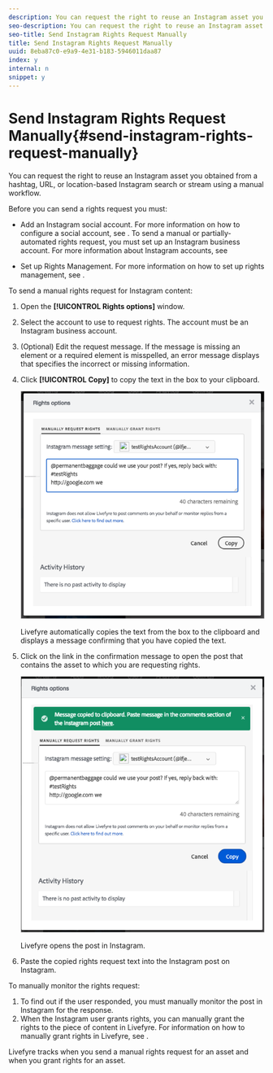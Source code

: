 ```yaml
---
description: You can request the right to reuse an Instagram asset you obtained from a hashtag, URL, or location-based Instagram search or stream using a manual workflow.
seo-description: You can request the right to reuse an Instagram asset you obtained from a hashtag, URL, or location-based Instagram search or stream using a manual workflow.
seo-title: Send Instagram Rights Request Manually
title: Send Instagram Rights Request Manually
uuid: 8eba87c0-e9a9-4e31-b183-5946011daa87
index: y
internal: n
snippet: y
---
```


# Send Instagram Rights Request Manually{#send-instagram-rights-request-manually}

You can request the right to reuse an Instagram asset you obtained from a hashtag, URL, or location-based Instagram search or stream using a manual workflow.

Before you can send a rights request you must:

* Add an Instagram social account. For more information on how to configure a social account, see [](t-configure-social-accout-instagram/t-configure-social-accout-instagram.md#t_configure_social_accout_instagram). To send a manual or partially-automated rights request, you must set up an Instagram business account. For more information about Instagram accounts, see [](t-configure-social-accout-instagram/c-about-instagram-accounts.md#c_about_instagram_accounts)

* Set up Rights Management. For more information on how to set up rights management, see [](c_how_requesting_rights_works.md#c_how_requesting_rights_works).

To send a manual rights request for Instagram content:

1. Open the **[!UICONTROL Rights options]** window.
1. Select the account to use to request rights. The account must be an Instagram business account.
1. (Optional) Edit the request message. If the message is missing an element or a required element is misspelled, an error message displays that specifies the incorrect or missing information.
1. Click **[!UICONTROL Copy]** to copy the text in the box to your clipboard.

   ![](assets/rr_insta_workaround1.png)

   Livefyre automatically copies the text from the box to the clipboard and displays a message confirming that you have copied the text.

1. Click on the link in the confirmation message to open the post that contains the asset to which you are requesting rights.

   ![](assets/rr_insta_workaround2.png)

   Livefyre opens the post in Instagram.

1. Paste the copied rights request text into the Instagram post on Instagram.

To manually monitor the rights request:

1. To find out if the user responded, you must manually monitor the post in Instagram for the response. 
1. When the Instagram user grants rights, you can manually grant the rights to the piece of content in Livefyre. For information on how to manually grant rights in Livefyre, see [](t-manually-grant-the-rights-for-one-or-more-assets.md#t_manually_grant_the_rights_for_one_or_more_assets).

Livefyre tracks when you send a manual rights request for an asset and when you grant rights for an asset.
